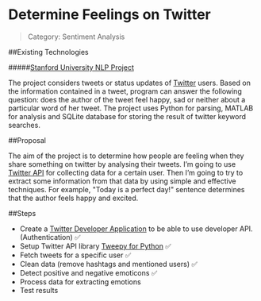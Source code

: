 # Determine Feelings on Twitter

> Category: Sentiment Analysis

##Existing Technologies

#####[Stanford University NLP Project](http://nlp.stanford.edu/courses/cs224n/2009/fp/22.pdf)

The project considers tweets or status updates of [Twitter](https://twitter.com/) users. Based on the information contained in a tweet, program can answer the following question: does the author of the tweet feel happy, sad or neither about a particular word of her tweet. 
The project uses Python for parsing, MATLAB for analysis and SQLite database for storing the result of twitter keyword searches.

##Proposal

The aim of the project is to determine how people are feeling when they share something on twitter by analysing their tweets. I’m going to use [Twitter API](https://dev.twitter.com/rest/public) for collecting data for a certain user. Then I’m going to try to extract some information from that data by using simple and effective techniques.
For example, "Today is a perfect day!" sentence determines that the author feels happy and excited.

##Steps

* Create a [Twitter Developer Application](https://apps.twitter.com/app/new) to be able to use developer API. (Authentication) :white_check_mark:
* Setup Twitter API library [Tweepy for Python](http://www.tweepy.org/) :white_check_mark:
* Fetch tweets for a specific user :white_check_mark:
* Clean data (remove hashtags and mentioned users) :white_check_mark:
* Detect positive and negative emoticons :white_check_mark:
* Process data for extracting emotions
* Test results
